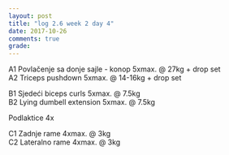 ```yaml
---
layout: post
title: "log 2.6 week 2 day 4"
date: 2017-10-26
comments: true
grade:
---
```


A1 Povlačenje sa donje sajle - konop 5xmax. @ 27kg + drop set        
A2 Triceps pushdown 5xmax. @ 14-16kg + drop set  

B1 Sjedeći biceps curls 5xmax. @ 7.5kg   
B2 Lying dumbell extension 5xmax. @ 7.5kg              

Podlaktice 4x    

C1 Zadnje rame 4xmax. @ 3kg  
C2 Lateralno rame 4xmax. @ 3kg  
